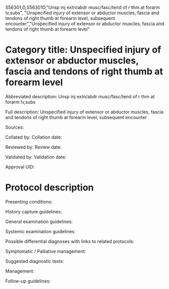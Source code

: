 S56301,D,S56301D,"Unsp inj extn/abdr musc/fasc/tend of r thm at forarm lv,subs", "Unspecified injury of extensor or abductor muscles, fascia and tendons of right thumb at forearm level, subsequent encounter","Unspecified injury of extensor or abductor muscles, fascia and tendons of right thumb at forearm level"
# Category title: Unspecified injury of extensor or abductor muscles, fascia and tendons of right thumb at forearm level

Abbreviated description: Unsp inj extn/abdr musc/fasc/tend of r thm at forarm lv,subs

Full description: Unspecified injury of extensor or abductor muscles, fascia and tendons of right thumb at forearm level, subsequent encounter

Sources:

Collated by:
Collation date:

Reviewed by:
Review date:

Validated by:
Validation date:

Approval UID:

# Protocol description

Presenting conditions:

History capture guidelines:

General examination guidelines:

Systemic examination guidelines:

Possible differential diagnoses with links to related protocols:

Symptomatic / Palliative management:

Suggested diagnostic tests:

Management:

Follow-up guidelines:
